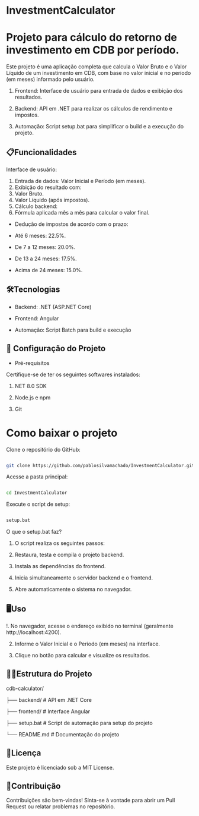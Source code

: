 # InvestmentCalculator

# Projeto para cálculo do retorno de investimento em CDB por período.

Este projeto é uma aplicação completa que calcula o Valor Bruto e o Valor Líquido de um investimento em CDB, com base no valor inicial e no período (em meses) informado pelo usuário.

1. Frontend: Interface de usuário para entrada de dados e exibição dos resultados.

2. Backend: API em .NET para realizar os cálculos de rendimento e impostos.

3. Automação: Script setup.bat para simplificar o build e a execução do projeto.


## 📋Funcionalidades

Interface de usuário:

1.  Entrada de dados: Valor Inicial e Período (em meses).
2.  Exibição do resultado com:
3.  Valor Bruto.
4.  Valor Líquido (após impostos).
5.  Cálculo backend:
6.  Fórmula aplicada mês a mês para calcular o valor final.

- Dedução de impostos de acordo com o prazo:

- Até 6 meses: 22.5%.

- De 7 a 12 meses: 20.0%.

- De 13 a 24 meses: 17.5%.

- Acima de 24 meses: 15.0%.


##  🛠️Tecnologias

- Backend: .NET (ASP.NET Core)

- Frontend: Angular

- Automação: Script Batch para build e execução

## 🚀 Configuração do Projeto

- Pré-requisitos

Certifique-se de ter os seguintes softwares instalados:

1. NET 8.0 SDK

2. Node.js e npm
   
3. Git
   

# Como baixar o projeto
  

Clone o repositório do GitHub:

```bash

git clone https://github.com/pablosilvamachado/InvestmentCalculator.git

```

Acesse a pasta principal:

```bash

cd InvestmentCalculator

```

Execute o script de setup:

```bash

setup.bat

```

 O que o setup.bat faz?

1. O script realiza os seguintes passos:

2. Restaura, testa e compila o projeto backend.

3. Instala as dependências do frontend.

4. Inicia simultaneamente o servidor backend e o frontend.

5. Abre automaticamente o sistema no navegador.

## 🖥️Uso

!. No navegador, acesse o endereço exibido no terminal (geralmente http://localhost:4200).

2. Informe o Valor Inicial e o Período (em meses) na interface.  

3. Clique no botão para calcular e visualize os resultados.


## 🧑‍💻Estrutura do Projeto

cdb-calculator/

 ├── backend/       # API em .NET Core

 ├── frontend/      # Interface Angular

 ├── setup.bat      # Script de automação para setup do projeto

 └── README.md      # Documentação do projeto
 

##  📄Licença

Este projeto é licenciado sob a MIT License.


##  🙌Contribuição

Contribuições são bem-vindas! Sinta-se à vontade para abrir um Pull Request ou relatar problemas no repositório.

